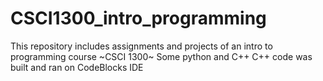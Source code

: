 # CSCI1300_intro_programming

This repository includes assignments and projects of an intro to programming course ~CSCI 1300~
Some python and C++
C++ code was built and ran on CodeBlocks IDE

